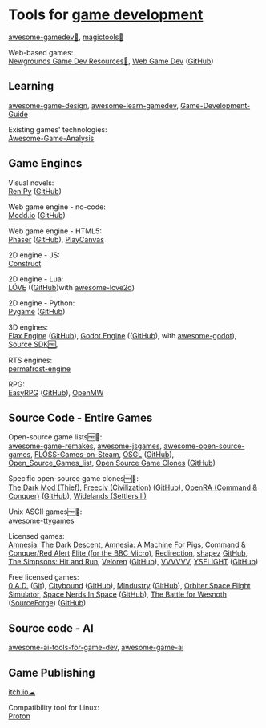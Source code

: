 
# Tools for [game development](https://trendless.tech/game-dev/)

[awesome-gamedev💩](https://github.com/Calinou/awesome-gamedev),
[magictools💩](https://github.com/ellisonleao/magictools)

Web-based games:  
[Newgrounds Game Dev Resources💩](https://www.newgrounds.com/wiki/creator-resources/game-dev-resources),
[Web Game Dev](https://www.webgamedev.com/) ([GitHub](https://github.com/verekia/webgamedev))

## Learning

[awesome-game-design](https://github.com/Roobyx/awesome-game-design),
[awesome-learn-gamedev](https://github.com/notpresident35/awesome-learn-gamedev),
[Game-Development-Guide](https://github.com/mikeroyal/Game-Development-Guide)

Existing games' technologies:  
[Awesome-Game-Analysis](https://github.com/OTFCG/Awesome-Game-Analysis)

## Game Engines

Visual novels:  
[Ren'Py](https://www.renpy.org/) ([GitHub](https://github.com/renpy/renpy))

Web game engine - no-code:  
[Modd.io](https://www.modd.io/) ([GitHub](https://github.com/moddio/moddio2))

Web game engine - HTML5:  
[Phaser](https://phaser.io/) ([GitHub](https://github.com/phaserjs/phaser)),
[PlayCanvas](https://playcanvas.com/)

2D engine - JS:  
[Construct](https://www.construct.net/en)

2D engine - Lua:  
[LÖVE](https://love2d.org/) (([GitHub](https://github.com/love2d/love))with [awesome-love2d](https://github.com/love2d-community/awesome-love2d))

2D engine - Python:  
[Pygame](https://www.pygame.org/) ([GitHub](https://github.com/pygame/pygame))

3D engines:  
[Flax Engine](https://flaxengine.com/) ([GitHub](https://github.com/FlaxEngine/FlaxEngine)),
[Godot Engine](https://godotengine.org/) (([GitHub](https://github.com/godotengine/godot)), with [awesome-godot](https://github.com/godotengine/awesome-godot)),
[Source SDK🆓](https://developer.valvesoftware.com/wiki/SDK_Installation),

RTS engines:  
[permafrost-engine](https://github.com/eduard-permyakov/permafrost-engine)

RPG:  
[EasyRPG](https://easyrpg.org/) ([GitHub](https://github.com/EasyRPG/)),
[OpenMW](https://gitlab.com/OpenMW/openmw)

## Source Code - Entire Games

Open-source game lists🆓💩:  
[awesome-game-remakes](https://github.com/radek-sprta/awesome-game-remakes),
[awesome-jsgames](https://github.com/proyecto26/awesome-jsgames),
[awesome-open-source-games](https://github.com/michelpereira/awesome-open-source-games),
[FLOSS-Games-on-Steam](https://github.com/Poussinou/FLOSS-Games-on-Steam),
[OSGL](https://trilarion.github.io/opensourcegames/) ([GitHub](https://github.com/Trilarion/opensourcegames)),
[Open_Source_Games_list](https://github.com/Zakaria-ouertani/Open_Source_Games_list),
[Open Source Game Clones](https://osgameclones.com/) ([GitHub](https://github.com/opengaming/osgameclones/))

Specific open-source game clones🆓💩:  
[The Dark Mod (Thief)](https://www.thedarkmod.com/),
[Freeciv (Civilization)](https://www.freeciv.org/) ([GitHub](https://github.com/freeciv/)),
[OpenRA (Command & Conquer)](https://www.openra.net/) ([GitHub](https://github.com/OpenRA/OpenRA)),
[Widelands (Settlers II)](https://www.widelands.org/)

Unix ASCII games🆓💩:  
[awesome-ttygames](https://github.com/ligurio/awesome-ttygames)

Licensed games:  
[Amnesia: The Dark Descent](https://github.com/FrictionalGames/AmnesiaTheDarkDescent),
[Amnesia: A Machine For Pigs](https://github.com/FrictionalGames/AmnesiaAMachineForPigs),
[Command & Conquer/Red Alert](https://github.com/electronicarts/CnC_Remastered_Collection)
[Elite (for the BBC Micro)](https://www.bbcelite.com/),
[Redirection](https://github.com/dan200/Redirection),
[shapez](https://shapez.io/) [GitHub](https://github.com/tobspr/shapez.io),
[The Simpsons: Hit and Run](https://github.com/Svxy/The-Simpsons-Hit-and-Run),
[Veloren](https://veloren.net/) ([GitHub](https://github.com/veloren/veloren)),
[VVVVVV](https://github.com/TerryCavanagh/vvvvvv),
[YSFLIGHT](https://ysflight.org/) ([GitHub](https://github.com/captainys/YSFLIGHT))

Free licensed games:  
[0 A.D.](https://play0ad.com/) ([Git](https://trac.wildfiregames.com/browser)),
[Citybound](https://aeplay.org/citybound) ([GitHub](https://github.com/citybound/citybound)),
[Mindustry](https://mindustrygame.github.io/) ([GitHub](https://github.com/Anuken/Mindustry)),
[Orbiter Space Flight Simulator](https://github.com/orbitersim/orbiter),
[Space Nerds In Space](https://smcameron.github.io/space-nerds-in-space/) ([GitHub](https://github.com/smcameron/space-nerds-in-space)),
[The Battle for Wesnoth](https://www.wesnoth.org/) ([SourceForge](https://sourceforge.net/projects/wesnoth/)) ([GitHub](https://github.com/wesnoth/wesnoth))

## Source code - AI

[awesome-ai-tools-for-game-dev](https://github.com/simoninithomas/awesome-ai-tools-for-game-dev),
[awesome-game-ai](https://github.com/datamllab/awesome-game-ai)

## Game Publishing

[itch.io☁](https://itch.io/)

Compatibility tool for Linux:  
[Proton](https://github.com/ValveSoftware/Proton)
